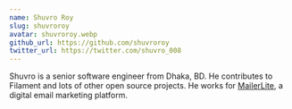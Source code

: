 ```yaml
---
name: Shuvro Roy
slug: shuvroroy
avatar: shuvroroy.webp
github_url: https://github.com/shuvroroy
twitter_url: https://twitter.com/shuvro_008
---
```


Shuvro is a senior software engineer from Dhaka, BD. He contributes to Filament and lots of other open source projects. He works for [MailerLite](https://mailerlite.com/), a digital email marketing platform.

